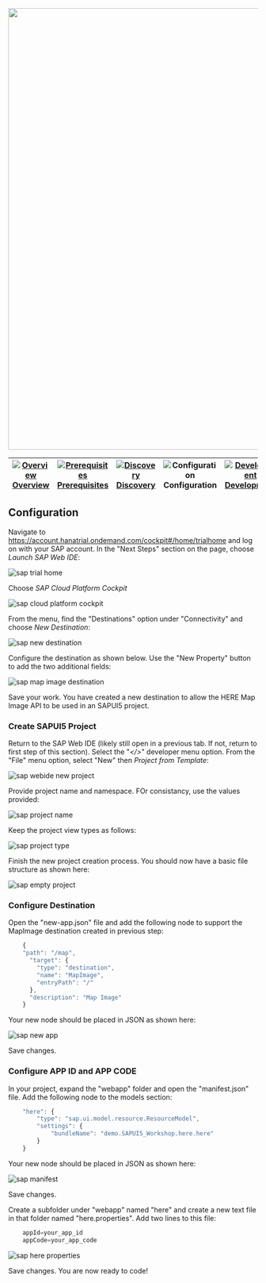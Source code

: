 <img src="/images/workshop_sapui5.jpg" width="890" />

| [![Overview](/images/01_off.png)<br>Overview](./README.md) | [![Prerequisites](/images/02_off.png)<br>Prerequisites](.02.md) | [![Discovery](/images/03_off.png)<br>Discovery](./03.md) | ![Configuration](/images/04.png)<br>Configuration | [![Development](/images/05_off.png)<br>Development](./05.md)
| :---: | :---: | :---: | :---: | :---: |

## Configuration

Navigate to https://account.hanatrial.ondemand.com/cockpit#/home/trialhome and log on with your SAP account. In the "Next Steps" section on the page, choose *Launch SAP Web IDE*:

![sap trial home](/images/sap_trial.jpg)

Choose *SAP Cloud Platform Cockpit*

![sap cloud platform cockpit](/images/sap_webide_cockpit.jpg)

From the menu, find the "Destinations" option under "Connectivity" and choose *New Destination*:

![sap new destination](/images/sap_new_destination.jpg)

Configure the destination as shown below. Use the "New Property" button to add the two additional fields:

![sap map image destination](/images/sap_mapimage_destination.jpg)

Save your work. You have created a new destination to allow the HERE Map Image API to be used in an SAPUI5 project.

### Create SAPUI5 Project

Return to the SAP Web IDE (likely still open in a previous tab. If not, return to first step of this section).
Select the "*</>*" developer menu option. From the "File" menu option, select "New" then *Project from Template*:

![sap webide new project](/images/sap_ide_new_project.jpg)

Provide project name and namespace. FOr consistancy, use the values provided:

![sap project name](/images/sap_project_name.jpg)

Keep the project view types as follows:

![sap project type](/images/sap_project_type.jpg)

Finish the new project creation process. You should now have a basic file structure as shown here:

![sap empty project](/images/sap_empty_project.jpg)

### Configure Destination

Open the "new-app.json" file and add the following node to support the MapImage destination created in previous step:


``` javascript
    {
    "path": "/map",                         
      "target": {
        "type": "destination",
        "name": "MapImage",                
        "entryPath": "/"                    
      },
      "description": "Map Image"
    }
```

Your new node should be placed in JSON as shown here:

![sap new app](/images/sap_neoapp_map.jpg)

Save changes.

### Configure APP ID and APP CODE

In your project, expand the "webapp" folder and open the "manifest.json" file. Add the following node to the models section:

``` javascript
    "here": {
        "type": "sap.ui.model.resource.ResourceModel",
        "settings": {
            "bundleName": "demo.SAPUI5_Workshop.here.here"
        }
    }
```

Your new node should be placed in JSON as shown here:

![sap manifest](/images/sap_manifest.jpg)

Save changes.

Create a subfolder under "webapp" named "here" and create a new text file in that folder named "here.properties". Add two lines to this file:

``` javascript
    appId=your_app_id
    appCode=your_app_code 
```

![sap here properties](/images/sap_here_properties.jpg)

Save changes. You are now ready to code!

